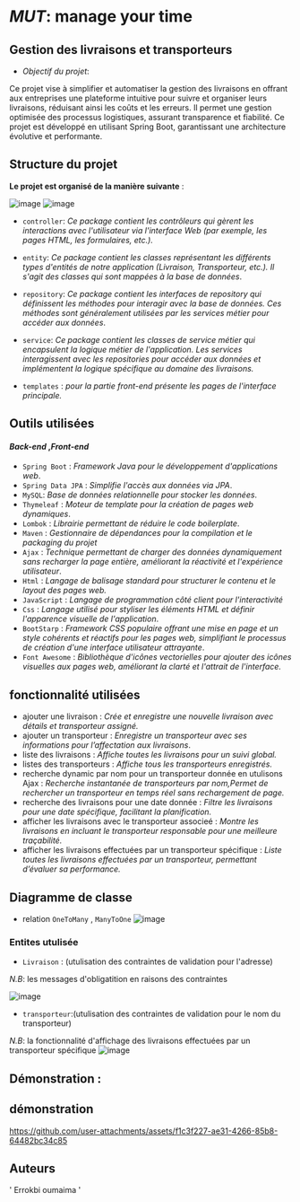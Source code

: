 # *MUT*: manage your time 
## Gestion des livraisons et transporteurs 
- *Objectif du projet*:

Ce projet vise à simplifier et automatiser la gestion des livraisons en offrant aux entreprises une plateforme intuitive pour suivre et organiser leurs livraisons, réduisant ainsi les coûts et les erreurs. Il permet une gestion optimisée des processus logistiques, assurant transparence et fiabilité. Ce projet est développé en utilisant Spring Boot, garantissant une architecture évolutive et performante.
## Structure du projet 
__Le projet est organisé de la manière suivante__ :

![image](https://github.com/user-attachments/assets/a7faf138-6c79-458c-bae6-d47a8123e2c2)        ![image](https://github.com/user-attachments/assets/aa1cb307-8d69-4dee-be6e-67c5953e1538)




- `controller`: *Ce package contient les contrôleurs qui gèrent les interactions avec l'utilisateur via l'interface Web (par exemple, les pages HTML, les formulaires, etc.).*

- `entity`: *Ce package contient les classes représentant les différents types d'entités de notre  application (Livraison, Transporteur, etc.). Il s'agit des classes qui sont mappées à la base de données*.

- `repository`: *Ce package contient les interfaces de repository qui définissent les méthodes pour interagir avec la base de données. Ces méthodes sont généralement utilisées par les services métier pour accéder aux données*.

- `service`: *Ce package contient les classes de service métier qui encapsulent la logique métier de l'application. Les services interagissent avec les repositories pour accéder aux données et implémentent la logique spécifique au domaine des livraisons.*
- `templates` : *pour la partie front-end présente les pages de l'interface principale.*

## Outils  utilisées
#### *Back-end* ,*Front-end*
- `Spring Boot` : *Framework Java pour le développement d'applications web*.
- `Spring Data JPA` : *Simplifie l'accès aux données via JPA*.
- `MySQL`: *Base de données relationnelle pour stocker les données*.
- `Thymeleaf` : *Moteur de template pour la création de pages web dynamiques*.
- `Lombok` :  *Librairie permettant de réduire le code boilerplate*.
- `Maven` : *Gestionnaire de dépendances pour la compilation et le packaging du projet*
- `Ajax` : *Technique permettant de charger des données dynamiquement sans recharger la page entière, améliorant la réactivité et l'expérience utilisateur*.
- `Html` : *Langage de balisage standard pour structurer le contenu et le layout des pages web.*
- `JavaScript` : *Langage de programmation côté client pour l'interactivité* 
- `Css` : *Langage utilisé pour styliser les éléments HTML et définir l'apparence visuelle de l'application*.
- `BootStarp` : *Framework CSS populaire offrant une mise en page et un style cohérents et réactifs pour les pages web, simplifiant le processus de création d'une interface utilisateur attrayante*.
- `Font Awesome` : *Bibliothèque d'icônes vectorielles pour ajouter des icônes visuelles aux pages web, améliorant la clarté et l'attrait de l'interface.*
  
 ## fonctionnalité utilisées
- ajouter une livraison  : *Crée et enregistre une nouvelle livraison avec détails et transporteur assigné.*
- ajouter un transporteur : *Enregistre un transporteur avec ses informations pour l’affectation aux livraisons*.
- liste des livraisons : *Affiche toutes les livraisons pour un suivi global.*
- listes des transporteurs  : *Affiche tous les transporteurs enregistrés.*
- recherche dynamic par nom   pour un transporteur donnée en utulisons Ajax :  *Recherche instantanée de transporteurs par nom,Permet de rechercher un transporteur en temps réel sans rechargement de page.*
- recherche des livraisons pour une date donnée : *Filtre les livraisons pour une date spécifique, facilitant la planification.*
- afficher les livraisons avec le transporteur associeé : *Montre les livraisons en incluant le transporteur responsable pour une meilleure traçabilité.*
- afficher les livraisons effectuées par un transporteur spécifique : *Liste toutes les livraisons effectuées par un transporteur, permettant d’évaluer sa performance.*


## Diagramme de classe 
- relation `OneToMany` , `ManyToOne` 
![image](https://github.com/user-attachments/assets/3d140c3b-c694-494a-b56e-29fa3e1e53c1)


### Entites utulisée
- `Livraison` : (utulisation des contraintes de validation pour l'adresse)
  
*N.B*: les messages d'obligatition en raisons des contraintes

![image](https://github.com/user-attachments/assets/8ea723a0-b75e-46b8-8a1e-6d806733d3a0)

- `transporteur`:(utulisation des contraintes de validation pour le nom du transporteur)
  
*N.B*: la fonctionnalité d'affichage  des livraisons effectuées par un transporteur spécifique
  ![image](https://github.com/user-attachments/assets/41c1616f-0158-4b55-a089-997ca916e99d)

## Démonstration :









  
## démonstration 



https://github.com/user-attachments/assets/f1c3f227-ae31-4266-85b8-64482bc34c85



## Auteurs
' Errokbi oumaima '
  
  

